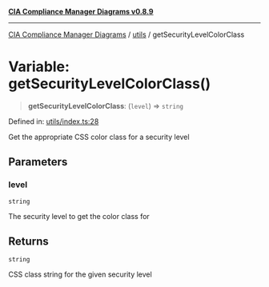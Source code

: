 [**CIA Compliance Manager Diagrams v0.8.9**](../../README.md)

***

[CIA Compliance Manager Diagrams](../../modules.md) / [utils](../README.md) / getSecurityLevelColorClass

# Variable: getSecurityLevelColorClass()

> **getSecurityLevelColorClass**: (`level`) => `string`

Defined in: [utils/index.ts:28](https://github.com/Hack23/cia-compliance-manager/blob/e1ae27dd41c4ccea8a13cdec993022242a97dce3/src/utils/index.ts#L28)

Get the appropriate CSS color class for a security level

## Parameters

### level

`string`

The security level to get the color class for

## Returns

`string`

CSS class string for the given security level
